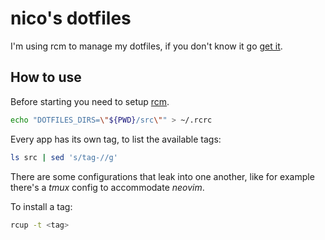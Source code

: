 # nico's dotfiles

I'm using rcm to manage my dotfiles, if you don't know it go [get it][rcm].

## How to use

Before starting you need to setup [rcm][rcm].

```bash
echo "DOTFILES_DIRS=\"${PWD}/src\"" > ~/.rcrc
```

Every app has its own tag, to list the available tags:

```bash
ls src | sed 's/tag-//g'
```

There are some configurations that leak into one another, like for example
there's a _tmux_ config to accommodate _neovim_.

To install a tag:

```bash
rcup -t <tag>
```

[rcm]: https://github.com/thoughtbot/rcm
